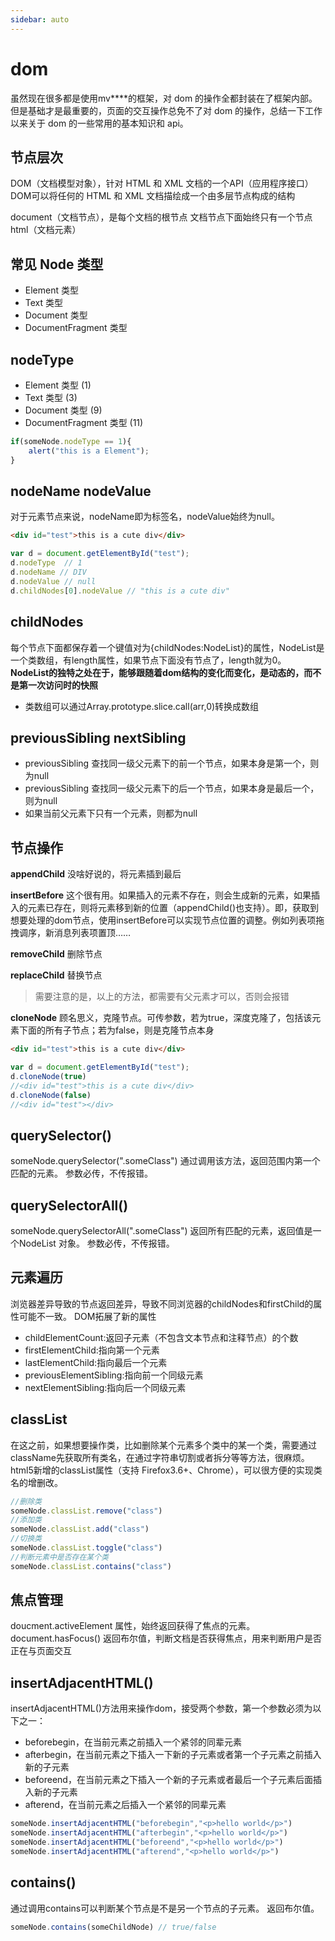 ```yaml
---
sidebar: auto
---
```

# dom
虽然现在很多都是使用mv****的框架，对 dom 的操作全都封装在了框架内部。但是基础才是最重要的，页面的交互操作总免不了对 dom 的操作，总结一下工作以来关于 dom 的一些常用的基本知识和 api。

## 节点层次

DOM（文档模型对象），针对 HTML 和 XML 文档的一个API（应用程序接口）
DOM可以将任何的 HTML 和 XML 文档描绘成一个由多层节点构成的结构

document（文档节点），是每个文档的根节点
文档节点下面始终只有一个节点 html（文档元素）

## 常见 Node 类型

+ Element 类型
+ Text 类型
+ Document 类型 
+ DocumentFragment 类型

## nodeType
<!-- more -->

+ Element 类型          (1)
+ Text 类型             (3)
+ Document 类型         (9)
+ DocumentFragment 类型 (11)

```javascript
if(someNode.nodeType == 1){
    alert("this is a Element");
}
```

## nodeName nodeValue

对于元素节点来说，nodeName即为标签名，nodeValue始终为null。
```html
<div id="test">this is a cute div</div>
```
```javascript
var d = document.getElementById("test");
d.nodeType  // 1
d.nodeName // DIV
d.nodeValue // null
d.childNodes[0].nodeValue // "this is a cute div"
```

## childNodes

每个节点下面都保存着一个键值对为{childNodes:NodeList}的属性，NodeList是一个类数组，有length属性，如果节点下面没有节点了，length就为0。
__NodeList的独特之处在于，能够跟随着dom结构的变化而变化，是动态的，而不是第一次访问时的快照__

* 类数组可以通过Array.prototype.slice.call(arr,0)转换成数组

## previousSibling nextSibling

- previousSibling 
查找同一级父元素下的前一个节点，如果本身是第一个，则为null
- previousSibling 查找同一级父元素下的后一个节点，如果本身是最后一个，则为null
- 如果当前父元素下只有一个元素，则都为null

## 节点操作

**appendChild** 
没啥好说的，将元素插到最后

**insertBefore**
这个很有用。如果插入的元素不存在，则会生成新的元素，如果插入的元素已存在，则将元素移到新的位置（appendChild()也支持）。即，获取到想要处理的dom节点，使用insertBefore可以实现节点位置的调整。例如列表项拖拽调序，新消息列表项置顶……

**removeChild**
删除节点

**replaceChild**
替换节点

> 需要注意的是，以上的方法，都需要有父元素才可以，否则会报错

**cloneNode**
顾名思义，克隆节点。可传参数，若为true，深度克隆了，包括该元素下面的所有子节点；若为false，则是克隆节点本身
```html
<div id="test">this is a cute div</div>
```
```javascript
var d = document.getElementById("test");
d.cloneNode(true)
//<div id="test">this is a cute div</div>
d.cloneNode(false)
//<div id="test"></div>
```

## querySelector()

someNode.querySelector(".someClass")
通过调用该方法，返回范围内第一个匹配的元素。
参数必传，不传报错。

## querySelectorAll()

someNode.querySelectorAll(".someClass")
返回所有匹配的元素，返回值是一个NodeList 对象。
参数必传，不传报错。

## 元素遍历
<!-- more -->

浏览器差异导致的节点返回差异，导致不同浏览器的childNodes和firstChild的属性可能不一致。
DOM拓展了新的属性


+ childElementCount:返回子元素（不包含文本节点和注释节点）的个数
+ firstElementChild:指向第一个元素
+ lastElementChild:指向最后一个元素
+ previousElementSibling:指向前一个同级元素
+ nextElementSibling:指向后一个同级元素

## classList

在这之前，如果想要操作类，比如删除某个元素多个类中的某一个类，需要通过className先获取所有类名，在通过字符串切割或者拆分等等方法，很麻烦。
html5新增的classList属性（支持 Firefox3.6+、Chrome），可以很方便的实现类名的增删改。

```javascript
//删除类
someNode.classList.remove("class")
//添加类
someNode.classList.add("class")
//切换类
someNode.classList.toggle("class")
//判断元素中是否存在某个类
someNode.classList.contains("class")
```

## 焦点管理

doucment.activeElement 属性，始终返回获得了焦点的元素。
document.hasFocus() 返回布尔值，判断文档是否获得焦点，用来判断用户是否正在与页面交互

## insertAdjacentHTML()

insertAdjacentHTML()方法用来操作dom，接受两个参数，第一个参数必须为以下之一：
+ beforebegin，在当前元素之前插入一个紧邻的同辈元素
+ afterbegin，在当前元素之下插入一下新的子元素或者第一个子元素之前插入新的子元素
+ beforeend，在当前元素之下插入一个新的子元素或者最后一个子元素后面插入新的子元素
+ afterend，在当前元素之后插入一个紧邻的同辈元素

```javascript
someNode.insertAdjacentHTML("beforebegin","<p>hello world</p>")
someNode.insertAdjacentHTML("afterbegin","<p>hello world</p>")
someNode.insertAdjacentHTML("beforeend","<p>hello world</p>")
someNode.insertAdjacentHTML("afterend","<p>hello world</p>")
```
## contains()

通过调用contains可以判断某个节点是不是另一个节点的子元素。
返回布尔值。

```javascript
someNode.contains(someChildNode) // true/false
```